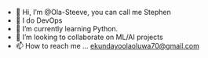- 👋 Hi, I’m @Ola-Steeve, you can call me Stephen
- 👀 I do DevOps
- 🌱 I’m currently learning Python. 
- 💞️ I’m looking to collaborate on ML/AI projects
- 📫 How to reach me ... ekundayoolaoluwa70@gmail.com

<!---
Ola-Steeve/Ola-Steeve is a ✨ special ✨ repository because its `README.md` (this file) appears on your GitHub profile.
You can click the Preview link to take a look at your changes.
--->
